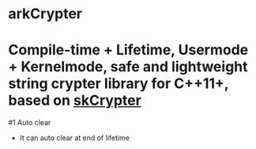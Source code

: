 # arkCrypter
# Compile-time + Lifetime, Usermode + Kernelmode, safe and lightweight string crypter library for C++11+, based on [skCrypter](https://github.com/skadro-official/skCrypter)
#1 Auto clear
- It can auto clear at end of lifetime
